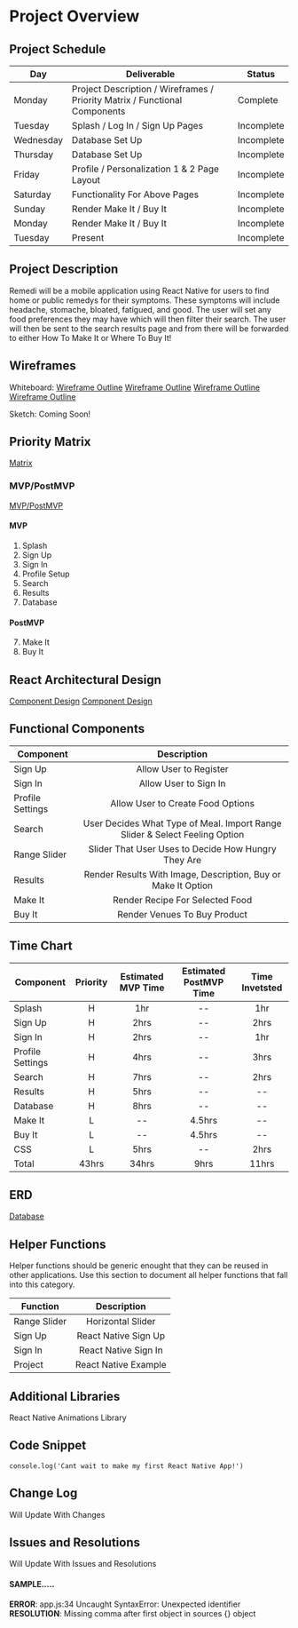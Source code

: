 # Project Overview



## Project Schedule

|  Day | Deliverable | Status
|---|---| ---|
|Monday| Project Description / Wireframes / Priority Matrix / Functional Components | Complete
|Tuesday| Splash / Log In / Sign Up Pages | Incomplete
|Wednesday| Database Set Up | Incomplete
|Thursday| Database Set Up | Incomplete
|Friday| Profile / Personalization 1 & 2 Page Layout | Incomplete
|Saturday| Functionality For Above Pages | Incomplete
|Sunday| Render Make It / Buy It | Incomplete
|Monday| Render Make It / Buy It | Incomplete
|Tuesday| Present | Incomplete


## Project Description

Remedi will be a mobile application using React Native for users to find home or public remedys for their symptoms. These symptoms will include headache, stomache, bloated, fatigued, and good. The user will set any food preferences they may have which will then filter their search. The user will then be sent to the search results page and from there will be forwarded to either How To Make It or Where To Buy It!

## Wireframes

Whiteboard: 
[Wireframe Outline](https://res.cloudinary.com/aaronculp/image/upload/v1542664368/Remedi/Wireframes/Image_from_iOS.jpg)
[Wireframe Outline](https://res.cloudinary.com/aaronculp/image/upload/v1542664367/Remedi/Wireframes/Image_from_iOS_1.jpg)
[Wireframe Outline](https://res.cloudinary.com/aaronculp/image/upload/v1542664367/Remedi/Wireframes/Image_from_iOS_2.jpg)
[Wireframe Outline](https://res.cloudinary.com/aaronculp/image/upload/v1542664367/Remedi/Wireframes/Image_from_iOS_3.jpg)

Sketch: Coming Soon!

## Priority Matrix

[Matrix](https://res.cloudinary.com/aaronculp/image/upload/v1542669501/Remedi/Wireframes/IMG_4464.jpg)

### MVP/PostMVP 

[MVP/PostMVP](https://res.cloudinary.com/aaronculp/image/upload/v1542669493/Remedi/Wireframes/IMG_4463.jpg)


#### MVP 

1. Splash
2. Sign Up
3. Sign In
4. Profile Setup
5. Search
6. Results
9. Database

#### PostMVP 

7. Make It
8. Buy It

## React Architectural Design

[Component Design](https://res.cloudinary.com/aaronculp/image/upload/v1542669480/Remedi/Wireframes/IMG_4461.jpg)
[Component Design](https://res.cloudinary.com/aaronculp/image/upload/v1542669480/Remedi/Wireframes/IMG_4462.jpg)


## Functional Components

| Component | Description | 
| --- | :---: |  
| Sign Up | Allow User to Register |
| Sign In | Allow User to Sign In |
| Profile Settings | Allow User to Create Food Options |
| Search | User Decides What Type of Meal. Import Range Slider & Select Feeling Option |
| Range Slider | Slider That User Uses to Decide How Hungry They Are |
| Results | Render Results With Image, Description, Buy or Make It Option |
| Make It | Render Recipe For Selected Food | 
| Buy It | Render Venues To Buy Product |

## Time Chart

| Component | Priority | Estimated MVP Time | Estimated PostMVP Time | Time Invetsted |
| --- | :---: |  :---: | :---: | :---: |
| Splash | H | 1hr | -- | 1hr |
| Sign Up | H | 2hrs | -- | 2hrs |
| Sign In | H | 2hrs | -- | 1hr |
| Profile Settings | H | 4hrs | -- | 3hrs |
| Search | H | 7hrs | -- | 2hrs |
| Results | H | 5hrs| -- | -- |
| Database | H | 8hrs | -- | -- |
| Make It | L | -- | 4.5hrs | -- |
| Buy It | L | -- | 4.5hrs | -- |
| CSS | L | 5hrs | -- | 2hrs |
| Total | 43hrs | 34hrs | 9hrs | 11hrs |

## ERD

[Database](https://res.cloudinary.com/aaronculp/image/upload/v1542669501/Remedi/Wireframes/IMG_4465.jpg)



## Helper Functions
Helper functions should be generic enought that they can be reused in other applications. Use this section to document all helper functions that fall into this category.

| Function | Description | 
| --- | :---: |  
| Range Slider | Horizontal Slider | 
| Sign Up | React Native Sign Up |
| Sign In | React Native Sign In |
| Project | React Native Example |

## Additional Libraries
React Native Animations Library

## Code Snippet 

```
console.log('Cant wait to make my first React Native App!')
```

## Change Log
Will Update With Changes

## Issues and Resolutions
Will Update With Issues and Resolutions

#### SAMPLE.....
**ERROR**: app.js:34 Uncaught SyntaxError: Unexpected identifier                                
**RESOLUTION**: Missing comma after first object in sources {} object
